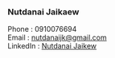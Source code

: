 ### Nutdanai Jaikaew
Phone : 0910076694  
Email : nutdanaijk@gmail.com  
LinkedIn : [Nutdanai Jaikew](www.linkedin.com/in/nutdanaijk)
